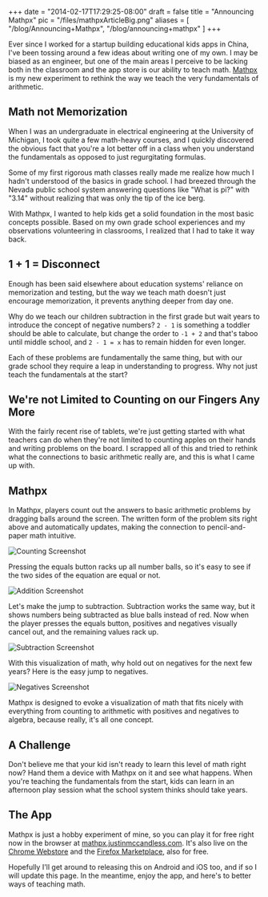 
+++
date = "2014-02-17T17:29:25-08:00"
draft = false
title = "Announcing Mathpx"
pic = "/files/mathpxArticleBig.png"
aliases = [
  "/blog/Announcing+Mathpx",
  "/blog/announcing+mathpx"
]
+++

<p>Ever since I worked for a startup building educational kids apps in China, I've been tossing around a few ideas about writing one of my own.  I may be biased as an engineer, but one of the main areas I perceive to be lacking both in the classroom and the app store is our ability to teach math.  <a href="http://mathpx.justinmccandless.com">Mathpx</a> is my new experiment to rethink the way we teach the very fundamentals of arithmetic.</p>

<h2 id="mathnotmemorization">Math not Memorization</h2>

<p>When I was an undergraduate in electrical engineering at the University of Michigan, I took quite a few math-heavy courses, and I quickly discovered the obvious fact that you're a lot better off in a class when you understand the fundamentals as opposed to just regurgitating formulas.</p>

<p>Some of my first rigorous math classes really made me realize how much I hadn't understood of the basics in grade school.  I had breezed through the Nevada public school system answering questions like "What is pi?" with "3.14" without realizing that was only the tip of the ice berg.</p>

<p>With Mathpx, I wanted to help kids get a solid foundation in the most basic concepts possible.  Based on my own grade school experiences and my observations volunteering in classrooms, I realized that I had to take it way back.</p>

<h2 id="11disconnect">1 + 1 = Disconnect</h2>

<p>Enough has been said elsewhere about education systems' reliance on memorization and testing, but the way we teach math doesn't just encourage memorization, it prevents anything deeper from day one.</p>

<p>Why do we teach our children subtraction in the first grade but wait years to introduce the concept of negative numbers?  <code>2 - 1</code> is something a toddler should be able to calculate, but change the order to <code>-1 + 2</code> and that's taboo until middle school, and <code>2 - 1 = x</code> has to remain hidden for even longer.</p>

<p>Each of these problems are fundamentally the same thing, but with our grade school they require a leap in understanding to progress.  Why not just teach the fundamentals at the start?</p>

<h2 id="exitpaperfingersandapplesenteracomputer">We're not Limited to Counting on our Fingers Any More</h2>

<p>With the fairly recent rise of tablets, we're just getting started with what teachers can do when they're not limited to counting apples on their hands and writing problems on the board.  I scrapped all of this and tried to rethink what the connections to basic arithmetic really are, and this is what I came up with.</p>

<h2 id="mathpx">Mathpx</h2>

<p>In Mathpx, players count out the answers to basic arithmetic problems by dragging balls around the screen.  The written form of the problem sits right above and automatically updates, making the connection to pencil-and-paper math intuitive.</p>

<p><img src="http://www.justinmccandless.com/files/mathpx1.gif" alt="Counting Screenshot" title="" /></p>

<p>Pressing the equals button racks up all number balls, so it's easy to see if the two sides of the equation are equal or not.</p>

<p><img src="http://www.justinmccandless.com/files/mathpx2.gif" alt="Addition Screenshot" title="" /></p>

<p>Let's make the jump to subtraction.  Subtraction works the same way, but it shows numbers being subtracted as blue balls instead of red.  Now when the player presses the equals button, positives and negatives visually cancel out, and the remaining values rack up.</p>

<p><img src="http://www.justinmccandless.com/files/mathpx3.gif" alt="Subtraction Screenshot" title="" /></p>

<p>With this visualization of math, why hold out on negatives for the next few years?  Here is the easy jump to negatives.</p>

<p><img src="http://www.justinmccandless.com/files/mathpx4.gif" alt="Negatives Screenshot" title="" /></p>

<p>Mathpx is designed to evoke a visualization of math that fits nicely with everything from counting to arithmetic with positives and negatives to algebra, because really, it's all one concept.</p>

<h2 id="thechallenge">A Challenge</h2>

<p>Don't believe me that your kid isn't ready to learn this level of math right now?  Hand them a device with Mathpx on it and see what happens.  When you're teaching the fundamentals from the start, kids can learn in an afternoon play session what the school system thinks should take years.</p>

<h2 id="getit">The App</h2>

<p>Mathpx is just a hobby experiment of mine, so you can play it for free right now in the browser at <a href="http://mathpx.justinmccandless.com">mathpx.justinmccandless.com</a>.  It's also live on the <a href="https://chrome.google.com/webstore/detail/mathpx/eopjfmdjkjcmapcgkobjfibcmlepehin?authuser=1">Chrome Webstore</a> and the <a href="https://marketplace.firefox.com/app/mathpx/">Firefox Marketplace</a>, also for free.</p>

<p>Hopefully I'll get around to releasing this on Android and iOS too, and if so I will update this page.  In the meantime, enjoy the app, and here's to better ways of teaching math.</p>